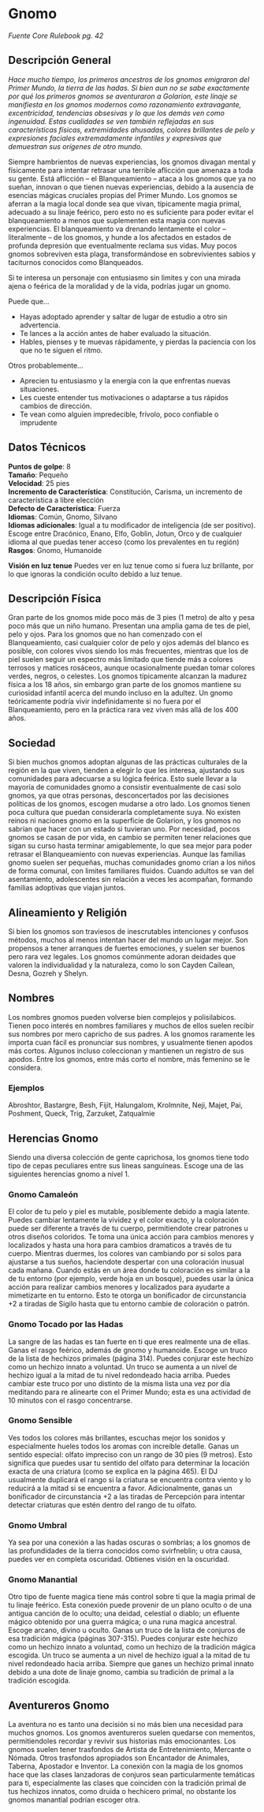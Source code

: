 # Gnomo
*Fuente Core Rulebook pg. 42*
## Descripción General
*Hace mucho tiempo, los primeros ancestros de los gnomos emigraron del Primer Mundo, la tierra de las hadas. Si bien aun no se sabe exactamente por qué los primeros gnomos se aventuraron a Golarion, este linaje se manifiesta en los gnomos modernos como razonamiento extravagante, excentricidad, tendencias obsesivas y lo que los demás ven como ingenuidad. Estas cualidades se ven también reflejadas en sus características físicas, extremidades ahusadas, colores brillantes de pelo y expresiones faciales extremadamente infantiles y expresivas que demuestran sus orígenes de otro mundo.*

Siempre hambrientos de nuevas experiencias, los gnomos divagan mental y físicamente para intentar retrasar una terrible aflicción que amenaza a toda su gente. Está aflicción – el Blanqueamiento – ataca a los gnomos que ya no sueñan, innovan o que tienen nuevas experiencias, debido a la ausencia de esencias mágicas cruciales propias del Primer Mundo. Los gnomos se aferran a la magia local donde sea que vivan, típicamente magia primal, adecuado a su linaje feérico, pero esto no es suficiente para poder evitar el blanqueamiento a menos que suplementen esta magia con nuevas experiencias. El blanqueamiento va drenando lentamente el color – literalmente – de los gnomos, y hunde a los afectados en estados de profunda depresión que eventualmente reclama sus vidas. Muy pocos gnomos sobreviven esta plaga, transformándose en sobrevivientes sabios y taciturnos conocidos como Blanqueados.

Si te interesa un personaje con entusiasmo sin limites y con una mirada ajena o feérica de la moralidad y de la vida, podrías jugar un gnomo.

Puede que…
* Hayas adoptado aprender  y saltar de lugar de estudio a otro sin advertencia.
* Te lances a la acción antes de haber evaluado la situación.
* Hables, pienses y te muevas rápidamente, y pierdas la paciencia con los que no te siguen el ritmo.  

Otros probablemente…
* Aprecien tu entusiasmo y la energía con la que enfrentas nuevas situaciones.
* Les cueste entender tus motivaciones o adaptarse a tus rápidos cambios de dirección.
* Te vean como alguien impredecible, frívolo, poco confiable o imprudente

## Datos Técnicos
**Puntos de golpe**: 8  
**Tamaño**: Pequeño  
**Velocidad**: 25 pies  
**Incremento de Característica**: Constitución, Carisma, un incremento de característica a libre elección  
**Defecto de Característica**: Fuerza  
**Idiomas**: Común, Gnomo, Silvano  
**Idiomas adicionales**: Igual a tu modificador de inteligencia (de ser positivo). Escoge entre Dracónico, Enano, Elfo, Goblin, Jotun, Orco y de cualquier idioma al que puedas tener acceso (como los prevalentes en tu región)  
**Rasgos**: Gnomo, Humanoide  

**Visión en luz tenue**
Puedes ver en luz tenue como si fuera luz brillante, por lo que ignoras la condición oculto debido a luz tenue.
## Descripción Física
Gran parte de los gnomos mide poco más de 3 pies (1 metro) de alto y pesa poco más que un niño humano. Presentan una amplia gama de tes de piel, pelo y ojos. Para los gnomos que no han comenzado con el Blanqueamiento, casi cualquier color de pelo y ojos además del blanco es posible, con colores vivos siendo los más frecuentes, mientras que los de piel suelen seguir un espectro más limitado que tiende más a colores terrosos y matices rosáceos, aunque ocasionalmente puedan tomar colores verdes, negros, o celestes.
Los gnomos típicamente alcanzan la madurez física a los 18 años, sin embargo gran parte de los gnomos mantiene su curiosidad infantil acerca del mundo incluso en la adultez. Un gnomo teóricamente podría vivir indefinidamente si no fuera por el Blanqueamiento, pero en la práctica rara vez viven más allá de los 400 años.
## Sociedad
Si bien muchos gnomos adoptan algunas de las prácticas culturales de la región en la que viven, tienden a elegir lo que les interesa, ajustando sus comunidades para adecuarse a su lógica feérica. Esto suele llevar a la mayoría de comunidades gnomo a consistir eventualmente de casi solo gnomos, ya que otras personas, desconcertados por las decisiones políticas de los gnomos, escogen mudarse a otro lado. Los gnomos tienen poca cultura que puedan considerarla completamente suya. No existen reinos ni naciones gnomo en la superficie de Golarion, y los gnomos no sabrían que hacer con un estado si tuvieran uno. Por necesidad, pocos gnomos se casan de por vida, en cambio se permiten tener relaciones que sigan su curso hasta terminar amigablemente, lo que sea mejor para poder retrasar el Blanqueamiento con nuevas experiencias. Aunque las familias gnomo suelen ser pequeñas, muchas comunidades gnomo crían a los niños de forma comunal, con limites familiares fluidos. Cuando adultos se van del asentamiento, adolescentes sin relación a veces les acompañan, formando familias adoptivas que viajan juntos.
## Alineamiento y Religión
Si bien los gnomos son traviesos de inescrutables intenciones y confusos métodos, muchos al menos intentan hacer del mundo un lugar mejor. Son propensos a tener arranques de fuertes emociones, y suelen ser buenos pero rara vez legales. Los gnomos comúnmente adoran deidades que valoren la individualidad y la naturaleza, como lo son Cayden Cailean, Desna, Gozreh y Shelyn.
## Nombres
Los nombres gnomos pueden volverse bien complejos y polisilabicos. Tienen poco interés en nombres familiares y muchos de ellos suelen recibir sus nombres por mero capricho de sus padres. A los gnomos raramente les importa cuan fácil es pronunciar sus nombres, y usualmente tienen apodos más cortos. Algunos incluso coleccionan y mantienen un registro de sus apodos. Entre los gnomos, entre más corto el nombre, más femenino se le considera.
### Ejemplos
 Abroshtor, Bastargre, Besh, Fijit, Halungalom, Krolmnite, Neji, Majet, Pai, Poshment, Queck, Trig, Zarzuket, Zatqualmie
## Herencias Gnomo
Siendo una diversa colección de gente caprichosa, los gnomos tiene todo tipo de cepas peculiares entre sus lineas sanguíneas. Escoge una de las siguientes herencias gnomo a nivel 1.
### Gnomo Camaleón
El color de tu pelo y piel es mutable, posiblemente debido a magia latente. Puedes cambiar lentamente la vividez y el color exacto, y la coloración puede ser diferente a través de tu cuerpo, permitiendote crear patrones u otros diseños coloridos. Te toma una única acción para cambios menores y localizados y hasta una hora para cambios dramaticos a través de tu cuerpo. Mientras duermes, los colores van cambiando por si solos para ajustarse a tus sueños, haciendote despertar con una coloración inusual cada mañana. Cuando estás en un área donde tu coloración es similar a la de tu entorno (por ejemplo, verde hoja en un bosque), puedes usar la única acción para realizar cambios menores y localizados para ayudarte a mimetizarte en tu entorno. Esto te otorga un bonificador de circunstancia +2 a tiradas de Sigilo hasta que tu entorno cambie de coloración o patrón.
### Gnomo Tocado por las Hadas
La sangre de las hadas es tan fuerte en ti que eres realmente una de ellas. Ganas el rasgo feérico, además de gnomo y humanoide. Escoge un truco de la lista de hechizos primales (página 314). Puedes conjurar este hechizo como un hechizo innato a voluntad. Un truco se aumenta a un nivel de hechizo igual a la mitad de tu nivel redondeado hacia arriba. Puedes cambiar este truco por uno distinto de la misma lista una vez por día meditando para re alinearte con el Primer Mundo; esta es una actividad de 10 minutos con el rasgo concentrarse.
### Gnomo Sensible
Ves todos los colores más brillantes, escuchas mejor los sonidos y especialmente hueles todos los aromas con increíble detalle. Ganas un sentido especial: olfato impreciso con un rango de 30 pies (9 metros). Esto significa que puedes usar tu sentido del olfato para determinar la locación exacta de una criatura (como se explica en la página 465). El DJ usualmente duplicará el rango si la criatura se encuentra contra viento y lo reducirá a la mitad si se encuentra a favor.
Adicionalmente, ganas un bonificador de circunstancia +2 a las tiradas de Percepción para intentar detectar criaturas que estén dentro del rango de tu olfato.
### Gnomo Umbral
Ya sea por una conexión a las hadas oscuras o sombrías; a los gnomos de las profundidades de la tierra conocidos como svirfneblin; u otra causa, puedes ver en completa oscuridad. Obtienes visión en la oscuridad.
### Gnomo Manantial
Otro tipo de fuente magica tiene más control sobre ti que la magia primal de tu linaje feérico. Esta conexión puede provenir de un plano oculto o de una antigua canción de lo oculto; una deidad, celestial o diablo; un efluente mágico obtenido por una guerra mágica; o una runa magica ancestral.
Escoge arcano, divino u oculto. Ganas un truco de la lista de conjuros de esa tradición mágica (páginas 307-315). Puedes conjurar este hechizo como un hechizo innato a voluntad, como un hechizo de la tradición mágica escogida. Un truco se aumenta a un nivel de hechizo igual a la mitad de tu nivel redondeado hacia arriba. Siempre que ganes un hechizo primal innato debido a una dote de linaje gnomo, cambia su tradición de primal a la tradición escogida.
## Aventureros Gnomo
La aventura no es tanto una decisión si no más bien una necesidad para muchos gnomos. Los gnomos aventureros suelen quedarse con mementos, permitiendoles recordar y revivir sus historias más emocionantes.
Los gnomos suelen tener trasfondos de Artista de Entretenimiento, Mercante o Nómada. Otros trasfondos apropiados son Encantador de Animales, Taberna, Apostador e Inventor. 
La conexión con la magia de los gnomos hace que las clases lanzadoras de conjuros sean particularmente temáticas para ti, especialmente las clases que coinciden con la tradición primal de tus hechizos innatos, como druida o hechicero primal, no obstante los gnomos manantial podrían escoger otra.
